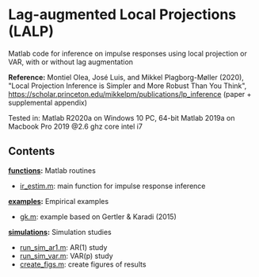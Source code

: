 # Lag-augmented Local Projections (LALP)

Matlab code for inference on impulse responses using local projection or VAR, with or without lag augmentation

**Reference:**
Montiel Olea, José Luis, and Mikkel Plagborg-Møller (2020), "Local Projection Inference is Simpler and More Robust Than You Think", https://scholar.princeton.edu/mikkelpm/publications/lp_inference (paper + supplemental appendix)

Tested in:
Matlab R2020a on Windows 10 PC, 64-bit
Matlab 2019a on Macbook Pro 2019 @2.6 ghz core intel i7

## Contents

**[functions](functions):** Matlab routines
- [ir_estim.m](functions/ir_estim.m): main function for impulse response inference

**[examples](examples):** Empirical examples
- [gk.m](examples/gk.m): example based on Gertler & Karadi (2015)

**[simulations](simulations):** Simulation studies
- [run_sim_ar1.m](simulations/run_sim_ar1.m): AR(1) study
- [run_sim_var.m](simulations/run_sim_var.m): VAR(p) study
- [create_figs.m](simulations/create_figs.m): create figures of results
